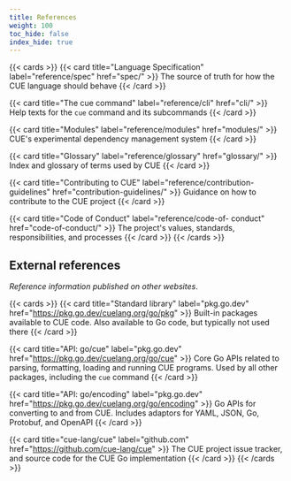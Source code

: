 ```yaml
---
title: References
weight: 100
toc_hide: false
index_hide: true
---
```


{{< cards >}}
{{< card title="Language Specification" label="reference/spec" href="spec/" >}}
The source of truth for how the CUE language should behave
{{< /card >}}

<!-- The trailing "\" on the next line vertically aligns the card's body with the spec card's body -->
{{< card title="The cue command" label="reference/cli" href="cli/" >}}\
Help texts for the `cue` command and its subcommands
{{< /card >}}

<!-- The trailing "\" on the next line vertically aligns the card's body with the spec card's body -->
{{< card title="Modules" label="reference/modules" href="modules/" >}}\
CUE's experimental dependency management system
{{< /card >}}

{{< card title="Glossary" label="reference/glossary" href="glossary/" >}}
Index and glossary of terms used by CUE
{{< /card >}}

<!-- TODO: it'd be nice if we could line-wrap the label after "reference/" -->
{{< card title="Contributing to CUE" label="reference/contribution-guidelines" href="contribution-guidelines/" >}}
Guidance on how to contribute to the CUE project
{{< /card >}}

<!-- The space in label="[...]code-of- conduct" permits a line wrap which, for some reason, doesn't
happen otherwise. It's needed to avoid the "...conduct" text crashing into the label's chevron.
TODO: it'd be nice if we could line-wrap the label after "reference/" -->
{{< card title="Code of Conduct" label="reference/code-of- conduct" href="code-of-conduct/" >}}
The project's values, standards, responsibilities, and processes
{{< /card >}}
{{< /cards >}}

## External references

*Reference information published on other websites*.

{{< cards >}}
{{< card title="Standard library" label="pkg.go.dev" href="https://pkg.go.dev/cuelang.org/go/pkg" >}}
Built-in packages available to CUE code.
Also available to Go code, but typically not used there
{{< /card >}}

{{< card title="API: go/cue" label="pkg.go.dev" href="https://pkg.go.dev/cuelang.org/go/cue" >}}
Core Go APIs related to parsing, formatting, loading and running CUE programs.
Used by all other packages, including the `cue` command
{{< /card >}}

{{< card title="API: go/encoding" label="pkg.go.dev" href="https://pkg.go.dev/cuelang.org/go/encoding" >}}
Go APIs for converting to and from CUE.
Includes adaptors for YAML, JSON, Go, Protobuf, and OpenAPI
{{< /card >}}

{{< card title="cue-lang/cue" label="github.com" href="https://github.com/cue-lang/cue" >}}
The CUE project issue tracker, and source code for the CUE Go implementation
{{< /card >}}
{{< /cards >}}
